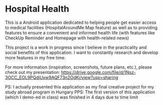 # Hospital Health

This is a Android application dedicated to helping people get easier access to medical facilities (HospitalAroundMe Map feature) as well as to providing features to ensure a convenient and informed health life (with features like CheckUp Reminder and Homepage with health-related news)

This project is a work in progress since I believe in the practicality and social benefits of this application. I want to constantly research and develop more features in my free time. 

For more information (inspiration, screenshots, future plans, etc.), please check out my presentation: https://drive.google.com/file/d/1Nsz-3OCC_EOL9PQdiUxw9AQF73n2OdKj/view?usp=sharing

PS: I actually presented this application as my final creative project for my study abroad program in Hungary 
PPS: The first version of this application (which I demo-ed in class) was finished in 4 days due to time limit
